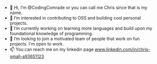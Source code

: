 - 👋 Hi, I’m @CodingComrade or you can call me Chris since that is my name.
- 👀 I’m interested in contributing to OSS and building cool personal projects. 
- 🌱 I’m currently working on learning more languages and build upon my foundational knowledge of programming.
- 💞️ I’m looking to join a motivated team of people that work on fun projects. I'm open to work.
- 📫 You can reach me on my linkedin page www.linkedin.com/in/chris-small-a93651123


<!---
CodingComrade/CodingComrade is a ✨ special ✨ repository because its `README.md` (this file) appears on your GitHub profile.
You can click the Preview link to take a look at your changes.
--->
